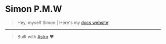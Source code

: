 # Simon P.M.W

> Hey, myself Simon | Here's my [docs website](https://simonpmw.vercel.app)!

---

> Built with [Astro](https://astro.build/) :heart:
